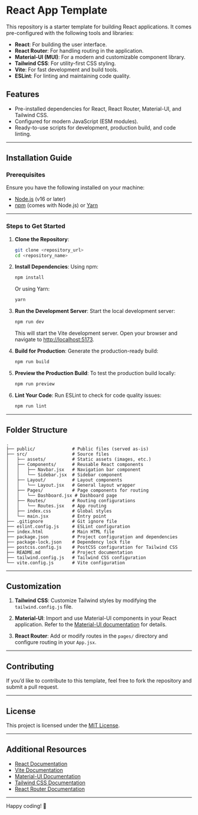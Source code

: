 
# React App Template

This repository is a starter template for building React applications. It comes pre-configured with the following tools and libraries:

- **React**: For building the user interface.
- **React Router**: For handling routing in the application.
- **Material-UI (MUI)**: For a modern and customizable component library.
- **Tailwind CSS**: For utility-first CSS styling.
- **Vite**: For fast development and build tools.
- **ESLint**: For linting and maintaining code quality.

## Features

- Pre-installed dependencies for React, React Router, Material-UI, and Tailwind CSS.
- Configured for modern JavaScript (ESM modules).
- Ready-to-use scripts for development, production build, and code linting.

---

## Installation Guide

### Prerequisites

Ensure you have the following installed on your machine:

- [Node.js](https://nodejs.org/) (v16 or later)
- [npm](https://www.npmjs.com/) (comes with Node.js) or [Yarn](https://yarnpkg.com/)

---

### Steps to Get Started

1. **Clone the Repository**:
   ```bash
   git clone <repository_url>
   cd <repository_name>
   ```

2. **Install Dependencies**:
   Using npm:
   ```bash
   npm install
   ```
   Or using Yarn:
   ```bash
   yarn
   ```

3. **Run the Development Server**:
   Start the local development server:
   ```bash
   npm run dev
   ```
   This will start the Vite development server. Open your browser and navigate to [http://localhost:5173](http://localhost:5173).

4. **Build for Production**:
   Generate the production-ready build:
   ```bash
   npm run build
   ```

5. **Preview the Production Build**:
   To test the production build locally:
   ```bash
   npm run preview
   ```

6. **Lint Your Code**:
   Run ESLint to check for code quality issues:
   ```bash
   npm run lint
   ```

---

## Folder Structure

```
.
├── public/              # Public files (served as-is)
├── src/                 # Source files
│   ├── assets/          # Static assets (images, etc.)
│   ├── Components/      # Reusable React components
│   │   ├── Navbar.jsx   # Navigation bar component
│   │   └── Sidebar.jsx  # Sidebar component
│   ├── Layout/          # Layout components
│   │   └── Layout.jsx   # General layout wrapper
│   ├── Pages/           # Page components for routing
│   │   └── Dashboard.jsx # Dashboard page
│   ├── Routes/          # Routing configurations
│   │   └── Routes.jsx   # App routing
│   ├── index.css        # Global styles
│   └── main.jsx         # Entry point
├── .gitignore           # Git ignore file
├── eslint.config.js     # ESLint configuration
├── index.html           # Main HTML file
├── package.json         # Project configuration and dependencies
├── package-lock.json    # Dependency lock file
├── postcss.config.js    # PostCSS configuration for Tailwind CSS
├── README.md            # Project documentation
├── tailwind.config.js   # Tailwind CSS configuration
└── vite.config.js       # Vite configuration
```

---

## Customization

1. **Tailwind CSS**:
   Customize Tailwind styles by modifying the `tailwind.config.js` file.

2. **Material-UI**:
   Import and use Material-UI components in your React application. Refer to the [Material-UI documentation](https://mui.com/) for details.

3. **React Router**:
   Add or modify routes in the `pages/` directory and configure routing in your `App.jsx`.

---

## Contributing

If you’d like to contribute to this template, feel free to fork the repository and submit a pull request.

---

## License

This project is licensed under the [MIT License](LICENSE).

---

## Additional Resources

- [React Documentation](https://reactjs.org/)
- [Vite Documentation](https://vitejs.dev/)
- [Material-UI Documentation](https://mui.com/)
- [Tailwind CSS Documentation](https://tailwindcss.com/)
- [React Router Documentation](https://reactrouter.com/)

---

Happy coding! 🚀
